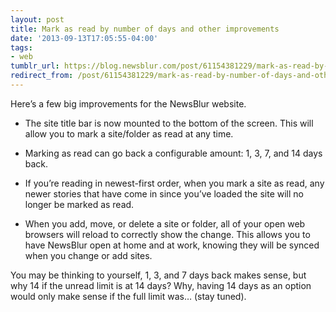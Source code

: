 ```yaml
---
layout: post
title: Mark as read by number of days and other improvements
date: '2013-09-13T17:05:55-04:00'
tags:
- web
tumblr_url: https://blog.newsblur.com/post/61154381229/mark-as-read-by-number-of-days-and-other
redirect_from: /post/61154381229/mark-as-read-by-number-of-days-and-other
---
```

Here’s a few big improvements for the NewsBlur website.

- The site title bar is now mounted to the bottom of the screen. This will allow you to mark a site/folder as read at any time.
- Marking as read can go back a configurable amount: 1, 3, 7, and 14 days back.

- If you’re reading in newest-first order, when you mark a site as read, any newer stories that have come in since you’ve loaded the site will no longer be marked as read.
- When you add, move, or delete a site or folder, all of your open web browsers will reload to correctly show the change. This allows you to have NewsBlur open at home and at work, knowing they will be synced when you change or add sites.

You may be thinking to yourself, 1, 3, and 7 days back makes sense, but why 14 if the unread limit is at 14 days? Why, having 14 days as an option would only make sense if the full limit was… (stay tuned).


